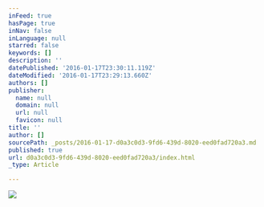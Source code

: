 ```yaml
---
inFeed: true
hasPage: true
inNav: false
inLanguage: null
starred: false
keywords: []
description: ''
datePublished: '2016-01-17T23:30:11.119Z'
dateModified: '2016-01-17T23:29:13.660Z'
authors: []
publisher:
  name: null
  domain: null
  url: null
  favicon: null
title: ''
author: []
sourcePath: _posts/2016-01-17-d0a3c0d3-9fd6-439d-8020-eed0fad720a3.md
published: true
url: d0a3c0d3-9fd6-439d-8020-eed0fad720a3/index.html
_type: Article

---
```

![](https://the-grid-user-content.s3-us-west-2.amazonaws.com/b0b4a987-31c8-42fd-9abd-b4123ea8b675.jpg)